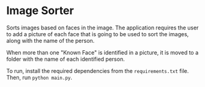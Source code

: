 # Image Sorter

Sorts images based on faces in the image. The application requires the user to add a picture of each face that is going to be used to sort the images, along with the name of the person.

When more than one "Known Face" is identified in a picture, it is moved to a folder with the name of each identified person.

To run, install the required dependencies from the `requirements.txt` file. Then, run `python main.py`.
